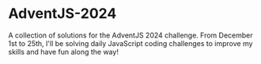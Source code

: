 # AdventJS-2024
A collection of solutions for the AdventJS 2024 challenge. From December 1st to 25th, I'll be solving daily JavaScript coding challenges to improve my skills and have fun along the way!
